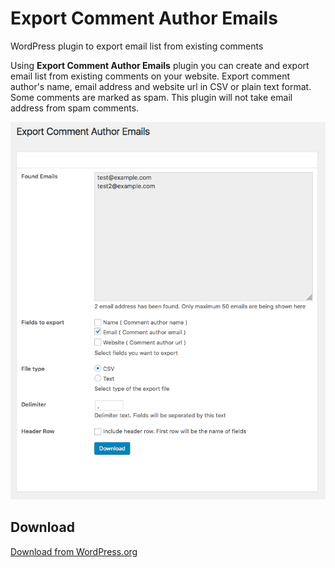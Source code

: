 # Export Comment Author Emails
WordPress plugin to export email list from existing comments

Using **Export Comment Author Emails** plugin you can create and export email list from existing comments on your website. Export comment author's name, email address and website url in CSV or plain text format. Some comments are marked as spam. This plugin will not take email address from spam comments.

![Export Comment Author Emails Plugin Page](screenshot-1.png) 

## Download 
[Download from WordPress.org](https://wordpress.org/plugins/export-comment-author-emails/)

